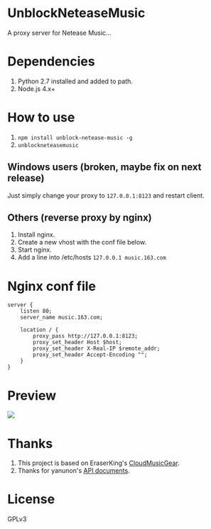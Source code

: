 # UnblockNeteaseMusic

A proxy server for Netease Music...

# Dependencies

1. Python 2.7 installed and added to path.
2. Node.js 4.x+

# How to use

1. `npm install unblock-netease-music -g`
2. `unblockneteasemusic`

## Windows users (broken, maybe fix on next release)

Just simply change your proxy to `127.0.0.1:8123` and restart client.

## Others (reverse proxy by nginx)

1. Install nginx.
2. Create a new vhost with the conf file below.
3. Start nginx.
4. Add a line into /etc/hosts `127.0.0.1 music.163.com`

# Nginx conf file

```
server {
    listen 80;
    server_name music.163.com;

    location / {
        proxy_pass http://127.0.0.1:8123;
        proxy_set_header Host $host;
        proxy_set_header X-Real-IP $remote_addr;
        proxy_set_header Accept-Encoding "";
    }
}
```

# Preview

![](https://dn-itjesse.qbox.me/github%2Fphoto_2016-03-31_01-11-14.jpg)

# Thanks

1. This project is based on EraserKing's [CloudMusicGear](https://github.com/EraserKing/CloudMusicGear).
2. Thanks for yanunon's [API documents](https://github.com/yanunon/NeteaseCloudMusic/wiki/%E7%BD%91%E6%98%93%E4%BA%91%E9%9F%B3%E4%B9%90API%E5%88%86%E6%9E%90).

# License

GPLv3
